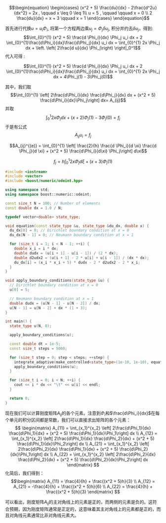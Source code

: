 $$\begin{equation}
\begin{cases}
(x^2 + 5) \frac{du}{dx} - 2\frac{d^2u}{dx^2} = 2x  , \qquad x \leq 0 \leq 1\\
u = 5 , \qquad \qquad  x = 0 \\
2 \frac{du}{dx}  = x + 3 \qquad x = 1
\end{cases}
\end{equation}$$


首先进行代换$u = u_{i}\Phi_{i}$, 将第一个方程两边乘$u_{j} = \Phi_{j}\delta u_{j}$, 积分并约去$\delta u_j$，得到:
$$\int_{0}^{1} (x^2 + 5) \frac{d \Phi_i}{dx} \Phi_j u_i dx + 2 \int_{0}^{1}\frac{d\Phi_i}{dx}\frac{d\Phi_j}{dx} u_i dx = \int_{0}^{1} 2x \Phi_j dx + \left. \left( 2\frac{d u}{dx} \Phi_j\right) \right|_0^1$$
代入可得 : 


$$\int_{0}^{1} (x^2 + 5) \frac{d \Phi_i}{dx} \Phi_j u_i dx + 2 \int_{0}^{1}\frac{d\Phi_i}{dx}\frac{d\Phi_j}{dx} u_i dx = \int_{0}^{1} 2x \Phi_j dx + 4\Phi_j(1) - 3\Phi_j(0)$$


其中，我们取
$$\int_{0}^{1} \left[ 2\frac{d\Phi_i}{dx} \frac{d\Phi_j}{dx} dx +  (x^2 + 5) \frac{d\Phi_i}{dx}\Phi_j\right] dx= A_{ij}$$
并取
$$\int_{0}^{1} 2x \Phi_j  dx + (x +2) \Phi_j(1) - 3 \Phi_j(0) = f_j$$
于是有公式
$$A_{ij} u_i = f_j$$


$$A_{ij}^{(e)} = \int_{0}^{1} \left[ \frac{2}{h} \frac{d \Phi_i}{d \xi} \frac{d \Phi_j}{d \xi} + (x^2 + 5) \frac{d\Phi_i}{d\xi} \Phi_j\right] d\xi$$

$$f_j = h\int_{0}^{1} 2x \Phi_j d\xi + (x+3) \Phi_j(1)$$


```cpp 
#include <iostream>
#include <vector>
#include <boost/numeric/odeint.hpp>

using namespace std;
using namespace boost::numeric::odeint;

const size_t N = 100; // Number of elements
const double dx = 1.0 / N;

typedef vector<double> state_type;

void equation(const state_type &u, state_type &du_dx, double x) {
  du_dx[0] = 0; // Dirichlet boundary condition at x = 0
  du_dx[N - 1] = 0; // Neumann boundary condition at x = 1

  for (size_t i = 1; i < N - 1; ++i) {
    double x_i = i * dx;
    double dudx = (u[i + 1] - u[i - 1]) / (2 * dx);
    double d2udx2 = (u[i + 1] - 2 * u[i] + u[i - 1]) / (dx * dx);
    du_dx[i] = (x_i * x_i + 5) * dudx - 2 * d2udx2 - 2 * x_i;
  }
}

void apply_boundary_conditions(state_type &u) {
  // Dirichlet boundary condition at x = 0
  u[0] = 5;

  // Neumann boundary condition at x = 1
  double dudx = (u[N - 1] - u[N - 2]) / dx;
  u[N - 1] = u[N - 2] + dx * (1 + 3);
}

int main() {
  state_type u(N, 0);

  apply_boundary_conditions(u);

  const double dt = 1e-5;
  const size_t steps = 5000;

  for (size_t step = 0; step < steps; ++step) {
    integrate_adaptive(make_controlled<state_type>(1e-10, 1e-10), equation, u, 0.0, dt, dt);
    apply_boundary_conditions(u);
  }

  for (size_t i = 0; i < N; ++i) {
    cout << i * dx << "\t" << u[i] << endl;
  }

  return 0;
}
```

现在我们可以计算刚度矩阵$A_{ij}$的各个元素。注意到$\Phi_i$和$\frac{d\Phi_i}{dx}$在每个单元的积分区间都是常数，我们可以直接求出矩阵的各个元素：
$$  \begin{matrix}
A_{11} = \int_{x_1}^{x_2} \left[ 2\frac{d\Phi_1}{dx} \frac{d\Phi_1}{dx} + (x^2 + 5) \frac{d\Phi_1}{dx}\Phi_1\right] dx \\  
A_{12} = \int_{x_1}^{x_2} \left[ 2\frac{d\Phi_1}{dx} \frac{d\Phi_2}{dx} + (x^2 + 5) \frac{d\Phi_1}{dx}\Phi_2\right] dx \\ 
A_{21} = \int_{x_1}^{x_2} \left[ 2\frac{d\Phi_2}{dx} \frac{d\Phi_1}{dx} + (x^2 + 5) \frac{d\Phi_2}{dx}\Phi_1\right] dx \\ 
A_{22} = \int_{x_1}^{x_2} \left[ 2\frac{d\Phi_2}{dx} \frac{d\Phi_2}{dx} + (x^2 + 5) \frac{d\Phi_2}{dx}\Phi_2\right] dx 
\end{matrix} 
$$
化简后，我们得到：
$$\begin{matrix}
A_{11} = \frac{4}{h} + \frac{(x^2 + 5)h}{3} \\
A_{12} = A_{21} = -\frac{4}{h} + \frac{(x^2 + 5)h}{6} \\
A_{22} = \frac{4}{h} + \frac{(x^2 + 5)h}{3}
\end{matrix}
$$

可以看出，刚度矩阵$A_{ij}$的主对角线上的元素是正的，而两侧的元素是负的。这符合预期，因为刚度矩阵通常是正定的，这意味着其主对角线上的元素都是正的，而且对角线元素通常比非对角线元素大。